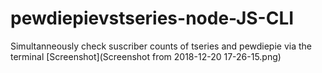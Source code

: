 # pewdiepievstseries-node-JS-CLI
Simultanneously check suscriber counts of tseries and pewdiepie via the terminal
[Screenshot](Screenshot from 2018-12-20 17-26-15.png)
